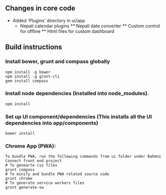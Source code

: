 ## Changes in core code
* Added 'Plugins' directory in ui/app
    * Nepali calendar plugins
** Nepali date converter
** Custom control for offline
** Html files for custom dashboard

## Build instructions
### Install bower, grunt and compass globally
    npm install -g bower
    npm install -g grunt-cli
    gem install compass

### Install node dependencies (Installed into node_modules).
    npm install

### Set up UI component/dependencies (This installs all the UI dependencies into app/components)
    bower install
    
### Chrome App (PWA):
    To bundle PWA, run the following commands from ui folder under Bahmni Connect front end project
    # To genearte css files
    grunt compass
    # To minify and bundle PWA related source code
    grunt chrome
    # To generate service workers files
    grunt generate-sw
